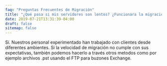 ```yaml
---
faq: "Preguntas Frecuentes de Migración"
title: "¿Qué pasa si mis servidores son lentos? ¿Funcionara la migración?"
date: 2019-07-21T13:31:39-04:00
draft: false
sitemap: false
---
```


Sí. Nuestros personal experimentado han trabajado con clientes desde diferentes ambientes. Si la velocidad de migración no cumple con sus expectativas, también podemos hacerlo a través otros metodos como por ejemplo archivos .pst usando el FTP para buzones Exchange.

